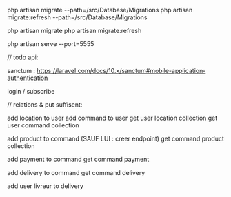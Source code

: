 

php artisan migrate --path=/src/Database/Migrations
php artisan migrate:refresh --path=/src/Database/Migrations

php artisan migrate
php artisan migrate:refresh


php artisan serve --port=5555


// todo api:

sanctum : https://laravel.com/docs/10.x/sanctum#mobile-application-authentication

login / subscribe


// relations & put suffisent:

add location to user
add command to user
get user location collection
get user command collection


add product to command (SAUF LUI : creer endpoint)
get command  product collection

add payment to command
get command  payment

add delivery to command
get command  delivery

add user livreur to delivery
